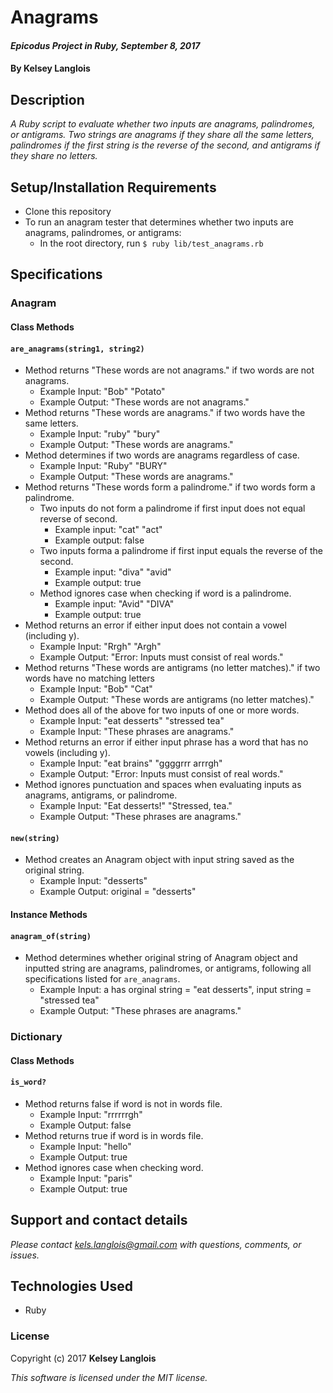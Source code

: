 # Anagrams

#### _Epicodus Project in Ruby, September 8, 2017_

#### By Kelsey Langlois

## Description

_A Ruby script to evaluate whether two inputs are anagrams, palindromes, or antigrams. Two strings are anagrams if they share all the same letters, palindromes if the first string is the reverse of the second, and antigrams if they share no letters._

## Setup/Installation Requirements

* Clone this repository
* To run an anagram tester that determines whether two inputs are anagrams, palindromes, or antigrams:
  * In the root directory, run ```$ ruby lib/test_anagrams.rb```

## Specifications
### Anagram
#### Class Methods
#### ```are_anagrams(string1, string2)```
* Method returns "These words are not anagrams." if two words are not anagrams.
  * Example Input: "Bob" "Potato"
  * Example Output: "These words are not anagrams."
* Method returns "These words are anagrams." if two words have the same letters.
  * Example Input: "ruby" "bury"
  * Example Output: "These words are anagrams."
* Method determines if two words are anagrams regardless of case.
  * Example Input: "Ruby" "BURY"
  * Example Output: "These words are anagrams."
* Method returns "These words form a palindrome." if two words form a palindrome.
  * Two inputs do not form a palindrome if first input does not equal reverse of second.
    * Example input: "cat" "act"
    * Example output: false
  * Two inputs forma a palindrome if first input equals the reverse of the second.
    * Example input: "diva" "avid"
    * Example output: true
  * Method ignores case when checking if word is a palindrome.
    * Example input: "Avid" "DIVA"
    * Example output: true
* Method returns an error if either input does not contain a vowel (including y).
  * Example Input: "Rrgh" "Argh"
  * Example Output: "Error: Inputs must consist of real words."
* Method returns "These words are antigrams (no letter matches)." if two words have no matching letters
  * Example Input: "Bob" "Cat"
  * Example Output: "These words are antigrams (no letter matches)."
* Method does all of the above for two inputs of one or more words.
  * Example Input: "eat desserts" "stressed tea"
  * Example Input: "These phrases are anagrams."
* Method returns an error if either input phrase has a word that has no vowels (including y).
  * Example Input: "eat brains" "ggggrrr arrrgh"
  * Example Output: "Error: Inputs must consist of real words."
* Method ignores punctuation and spaces when evaluating inputs as anagrams, antigrams, or palindrome.
  * Example Input: "Eat desserts!" "Stressed, tea."
  * Example Output: "These phrases are anagrams."

#### ```new(string)```

* Method creates an Anagram object with input string saved as the original string.
  * Example Input: "desserts"
  * Example Output: original = "desserts"

#### Instance Methods
#### ```anagram_of(string)```

* Method determines whether original string of Anagram object and inputted string are anagrams, palindromes, or antigrams, following all specifications listed for ```are_anagrams```.
  * Example Input: a has orginal string = "eat desserts", input string = "stressed tea"
  * Example Output: "These phrases are anagrams."

### Dictionary
#### Class Methods
#### ```is_word?```

* Method returns false if word is not in words file.
  * Example Input: "rrrrrrgh"
  * Example Output: false
* Method returns true if word is in words file.
  * Example Input: "hello"
  * Example Output: true
* Method ignores case when checking word.
  * Example Input: "paris"
  * Example Output: true

## Support and contact details

_Please contact [kels.langlois@gmail.com](mailto:kels.langlois@gmail.com) with questions, comments, or issues._

## Technologies Used

* Ruby

### License

Copyright (c) 2017 **Kelsey Langlois**

*This software is licensed under the MIT license.*
